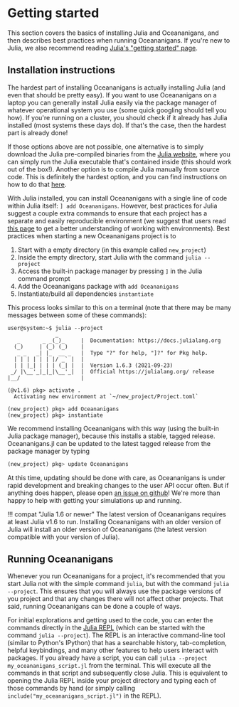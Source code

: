 # Getting started

This section covers the basics of installing Julia and Oceananigans, and then describes best practices when running
Oceananigans. If you're new to Julia, we also recommend reading [Julia's "getting started" page](https://julialang.org/learning/getting-started/).


## Installation instructions

The hardest part of installing Oceananigans is actually installing Julia (and even that should be pretty easy). 
If you want to use Oceananigans on a laptop you can generally install Julia easily via the package manager of whatever
operational system you use (some quick googling should tell you how). If you're running on a cluster, you should check
if it already has Julia installed (most systems these days do). If that's the case, then the hardest part is already done!

If those options above are not possible, one alternative is to simply download the Julia pre-compiled binaries from the
[Julia website](https://julialang.org/downloads/), where you can simply run the Julia executable that's contained inside
(this should work out of the box!). Another option is to compile Julia manually from source code. This is definitely the hardest
option, and you can find instructions on how to do that [here](https://github.com/JuliaLang/julia#building-julia).

With Julia installed, you can install Oceananigans with a single line of code within Julia itself: `] add Oceananigans`. 
However, best practices for Julia suggest a couple extra commands to ensure that each project has
a separate and easily reproducible environment (we suggest that users read [this page](https://pkgdocs.julialang.org/v1/environments/)
to get a better understanding of working with environments). Best practices when starting a new Oceananigans 
project is to 

1. Start with a empty directory (in this example called `new_project`)
2. Inside the empty directory, start Julia with the command `julia --project`
3. Access the built-in package manager by pressing `]` in the Julia command prompt
4. Add the Oceananigans package with `add Oceananigans`
5. Instantiate/build all dependencies `instantiate`

This process looks similar to this on a terminal (note that there may be many messages between some of these commands):

```
user@system:~$ julia --project
               _
   _       _ _(_)_     |  Documentation: https://docs.julialang.org
  (_)     | (_) (_)    |
   _ _   _| |_  __ _   |  Type "?" for help, "]?" for Pkg help.
  | | | | | | |/ _` |  |
  | | |_| | | | (_| |  |  Version 1.6.3 (2021-09-23)
 _/ |\__'_|_|_|\__'_|  |  Official https://julialang.org/ release
|__/                   |

(@v1.6) pkg> activate .
  Activating new environment at `~/new_project/Project.toml`

(new_project) pkg> add Oceananigans
(new_project) pkg> instantiate
```

We recommend installing Oceananigans with this way (using the built-in Julia package manager), because this installs a stable, tagged
release. Oceananigans.jl can be updated to the latest tagged release from the package manager by typing

```julia
(new_project) pkg> update Oceananigans
```

At this time, updating should be done with care, as Oceananigans is under rapid development and breaking 
changes to the user API occur often. But if anything does happen, please open [an issue on github](https://github.com/CliMA/Oceananigans.jl/issues)!
We're more than happy to help with getting your simulations up and running.

!!! compat "Julia 1.6 or newer"
    The latest version of Oceananigans requires at least Julia v1.6 to run.
    Installing Oceananigans with an older version of Julia will install an older version of Oceananigans (the latest version compatible with your version of Julia).

## Running Oceananigans

Whenever you run Oceananigans for a project, it's recommended that you start Julia not with the simple command `julia`,
but with the command `julia --project`. This ensures that you will always use the package versions of you project
and that any changes there will not affect other projects. That said, running Oceananigans can be done a couple of ways. 


For initial explorations and getting used to the code, you can
enter the commands directly in the [Julia REPL](https://docs.julialang.org/en/v1/stdlib/REPL/) (which can be started with
the command `julia --project`). The REPL is an interactive
command-line tool (similar to Python's IPython) that has a searchable history, tab-completion, helpful keybindings, and many
other features to help users interact with packages. If you already have a script, you can call `julia --project my_oceananigans_script.jl`
from the terminal. This will execute all the commands in that script and subsequently close Julia. This is equivalent to opening
the Julia REPL inside your project directory and typing each of those commands by hand (or simply calling
`include("my_oceananigans_script.jl")` in the REPL).
